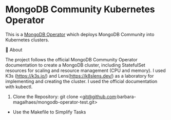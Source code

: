 # MongoDB Community Kubernetes Operator 
This is a [MongoDB Operator](https://github.com/mongodb/mongodb-kubernetes-operator/) which deploys MongoDB Community into Kubernetes clusters.

📜 About


 The project follows the official MongoDB Community Operator documentation to create a MongoDB cluster, including StatefulSet resources for scaling and resource management (CPU and memory).
 I used K3s (https://k3s.io/) and Lens(https://k8slens.dev/)  as a laboratory for implementing and creating the cluster. I used the official documentation with kubectl.

1. Clone the Repository:
git clone <git@github.com:barbara-magalhaes/mongodb-operator-test.git>


* Use the Makefile to Simplify Tasks
